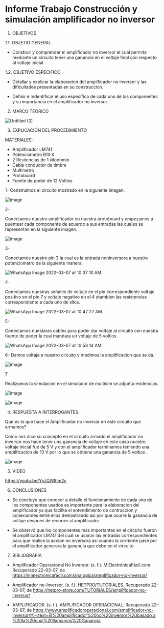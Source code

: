 # Informe Trabajo Construcción  y simulación amplificador no inversor

1. OBJETIVOS

1.1. OBJETIO GENERAL 

* Construir y comprender el amplificador no inversor  el cual permita mediante un circuito tener una ganancia en el voltaje final con respecto al voltaje inicial.

1.2. OBJETIVO ESPECIFICO 

* Detallar y explicar la elaboracion del amplificador no inversor y las dificultades presentadas en su construccion.

* Definir e indentificar el uso especifico de cada uno de los componentes y su importancia en el amplificador no inversor.

2. MARCO TEÓRICO 

![Untitled (2)](https://user-images.githubusercontent.com/93899720/156893912-d13c0441-8f12-4f54-b2ea-7ea2317fe31e.jpg)

3. EXPLICACIÓN DEL PROCEDIMIENTO

MATERIALES: 

* Amplificador LM741 
* Potenciometro B10 K 
* 2 Resitencias de 1 kiloohmio 
* Cable conductor de timbre 
* Multimetro 
* Protoboard 
* Fuente de poder de 12 Voltios

1-
Construimos el circuito mostrado en la siguiente imagen.

![image](https://user-images.githubusercontent.com/93899720/157075276-4d138bdf-1664-4abe-8c92-1d29a5326906.png)

2-
 
Conectamos nuestro amplificador en nuestra protoboard y empezamos a puentear cada componente de acuerdo a sus entradas las cuales se representan en la siguiente imagen.

![image](https://user-images.githubusercontent.com/93899720/157065581-e7e195a1-bba8-4e18-ba14-a0216d21ae30.png)

3- 

Conectamos nuestro pin 3 la cual es la entrada noninversora a nuestro potenciometro de la siguiente manera.

![WhatsApp Image 2022-03-07 at 10 37 10 AM](https://user-images.githubusercontent.com/93899720/157066222-6440b083-fa06-43e6-9624-081c3ea6c44b.jpeg)

4-

Conectamos nuestras señales de voltaje en el pin correspondiente voltaje positivo en el pin 7 y voltaje negativo en el 4 ytambien las resistencias correspondiente a cada uno de ellos.

![WhatsApp Image 2022-03-07 at 10 47 27 AM](https://user-images.githubusercontent.com/93899720/157068135-27ce7041-1850-4a4c-840a-ed3164bdaff7.jpeg)

5-

Conectamos nuestaras cables para poder dar voltaje al circuito con nuestra fuente de poder la cual mandara un voltaje de 5 voltios.

![WhatsApp Image 2022-03-07 at 10 53 14 AM](https://user-images.githubusercontent.com/93899720/157069342-99ce4431-6572-4048-8b08-5b227e316e0e.jpeg)

6- 
Damos voltaje a nuestro circuito y medimos la amplificacion que se da.

![image](https://user-images.githubusercontent.com/93899720/157069694-0411282f-3439-4cb6-a62c-5dcc78c04213.png)

7- 

Realizamos la simulacion en el simulador de multisim se adjunta evidencias.

![image](https://user-images.githubusercontent.com/93899720/157070765-45b8de66-4f4f-46e5-acc8-111e22d5e4cf.png)

![image](https://user-images.githubusercontent.com/93899720/157070813-fdd15677-e2fe-4c5a-b899-0c34e3e7d26f.png)


4. RESPUESTA A INTERROGANTES 

Que es lo que hace el Amplificador no inversor en este circuito que armamos?

Como nos dice su concepto en el circuito armado el amplificador no inversor nos hace tener una ganancia de voltaje en este caso nuestro voltaje inicial fue de 5 V y con el amplificador terminamos teniendo una amplificacion de 10 V por lo que se obtiene una ganancia de 5 voltios .

![image](https://user-images.githubusercontent.com/93899720/157069694-0411282f-3439-4cb6-a62c-5dcc78c04213.png)

5. VIDEO

https://youtu.be/YyJQWItlm2c

6. CONCLUSIONES

* Se concluyo que conocer a detalle el funcionamiento de cada uno de los componentes usados es importante para la elaboracion del amplificador ya que facilita el entendimiento de contruccion y conexionnes entre ellos demostrando asi por que ocurre la ganancia de voltaje despues de recorrer al amplificador.

* Se observó que los componentes mas importantes en el circuito fueron el amplificador LM741 del cual se usaron las entradas correspondientes para que realice la accion no inversora asi cuando la corriente pase por el amplificador generara la ganancia que debe en el circuito.

7. BIBLIOGRAFÍA

* Amplificador Operacional No Inversor. (s. f.). MiElectrónicaFácil.com. Recuperado 22–03-07, de https://mielectronicafacil.com/analogica/amplificador-no-inversor/

* Amplificador no-Inversor. (s. f.). HETPRO/TUTORIALES. Recuperado 22–03-07, de https://hetpro-store.com/TUTORIALES/amplificador-no-inversor/

* AMPLIFICADOR. (s. f.). AMPLIFICADOR OPERACIONAL. Recuperado 22–03-07, de https://www.amplificadoroperacional.com/amplificador-no-inversor/#:~:text=El%20amplificador%20no%20inversor%20basado,a%20la%20cual%20llamamos%20Ganancia.
